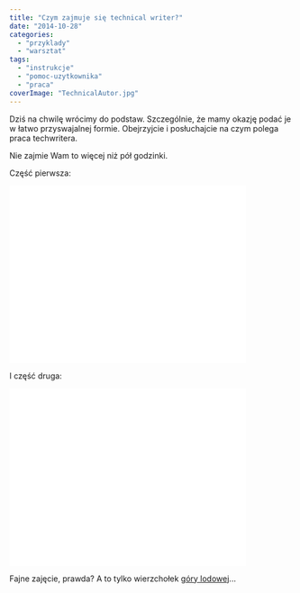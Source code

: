 ```yaml
---
title: "Czym zajmuje się technical writer?"
date: "2014-10-28"
categories:
  - "przyklady"
  - "warsztat"
tags:
  - "instrukcje"
  - "pomoc-uzytkownika"
  - "praca"
coverImage: "TechnicalAutor.jpg"
---
```


Dziś na chwilę wrócimy do podstaw. Szczególnie, że mamy okazję podać je w łatwo przyswajalnej formie. Obejrzyjcie i posłuchajcie na czym polega praca techwritera.

Nie zajmie Wam to więcej niż pół godzinki.

Część pierwsza:

<iframe src="//www.youtube.com/embed/s69W6ZVriwI" width="420" height="315" frameborder="0" allowfullscreen="allowfullscreen"></iframe>

I część druga:

<iframe src="//www.youtube.com/embed/ggHqqu03Unw" width="420" height="315" frameborder="0" allowfullscreen="allowfullscreen"></iframe>

Fajne zajęcie, prawda? A to tylko wierzchołek [góry lodowej](http://techwriter.pl/category/warsztat/przyklady/)...
